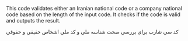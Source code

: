 This code validates either an Iranian national code or a company national code based on the length of the input code. It checks if the code is valid and outputs the result.

کد سی شارپ برای بررسی صحت شناسه ملی و کد ملی اشخاص حقیقی و حقوقی
